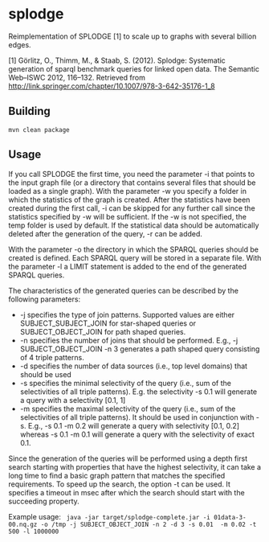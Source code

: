 # splodge
Reimplementation of SPLODGE [1] to scale up to graphs with several billion edges.

[1] Görlitz, O., Thimm, M., & Staab, S. (2012). Splodge: Systematic generation of sparql benchmark queries for linked open data. The Semantic Web–ISWC 2012, 116–132. Retrieved from http://link.springer.com/chapter/10.1007/978-3-642-35176-1_8

## Building
`mvn clean package`

## Usage
If you call SPLODGE the first time, you need the parameter -i that points to the input graph file (or a directory that contains several files that should be loaded as a single graph). With the parameter -w you specify a folder in which the statistics of the graph is created. After the statistics have been created during the first call, -i can be skipped for any further call since the statistics specified by -w will be sufficient. If the -w is not specified, the temp folder is used by default. If the statistical data should be automatically deleted after the generation of the query, -r can be added.

With the parameter -o the directory in which the SPARQL queries should be created is defined. Each SPARQL query will be stored in a separate file. With the parameter -l <value> a LIMIT <value> statement is added to the end of the generated SPARQL queries.

The characteristics of the generated queries can be described by the following parameters:
* -j specifies the type of join patterns. Supported values are either SUBJECT_SUBJECT_JOIN for star-shaped queries or SUBJECT_OBJECT_JOIN for path shaped queries.
* -n specifies the number of joins that should be performed. E.g., -j SUBJECT_OBJECT_JOIN -n 3 generates a path shaped query consisting of 4 triple patterns.
* -d specifies the number of data sources (i.e., top level domains) that should be used
* -s specifies the minimal selectivity of the query (i.e., sum of the selectivities of all triple patterns). E.g. the selectivity -s 0.1 will generate a query with a selectivity [0.1, 1]
* -m specifies the maximal selectivity of the query (i.e., sum of the selectivities of all triple patterns). It should be used in conjunction with -s. E.g., -s 0.1 -m 0.2 will generate a query with selectivity [0.1, 0.2] whereas -s 0.1 -m 0.1 will generate a query with the selectivity of exact 0.1.

Since the generation of the queries will be performed using a depth first search starting with properties that have the highest selectivity, it can take a long time to find a basic graph pattern that matches the specified requirements. To speed up the search, the option -t can be used. It specifies a timeout in msec after which the search should start with the succeeding property.

Example usage: ` java -jar target/splodge-complete.jar -i 01data-3-00.nq.gz -o /tmp -j SUBJECT_OBJECT_JOIN -n 2 -d 3 -s 0.01  -m 0.02 -t 500 -l 1000000`